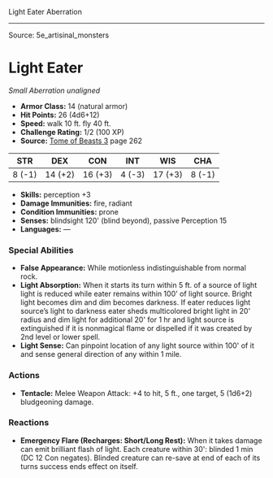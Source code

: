 <MonsterName/>Light Eater</MonsterName>
<CreatureType/>Aberration</CreatureType>



---

Source: 5e_artisinal_monsters

# Light Eater

*Small* *Aberration* *unaligned*

- **Armor Class:** 14 (natural armor)
- **Hit Points:** 26 (4d6+12)
- **Speed:** walk 10 ft. fly 40 ft.
- **Challenge Rating:** 1/2 (100 XP)
- **Source:** [Tome of Beasts 3](https://koboldpress.com/kpstore/product/tome-of-beasts-3-for-5th-edition/) page 262

| STR | DEX | CON | INT | WIS | CHA |
| --- | --- | --- | --- | --- | --- |
| 8 (-1) | 14 (+2) | 16 (+3) | 4 (-3) | 17 (+3) | 8 (-1) |

- **Skills:** perception +3
- **Damage Immunities:** fire, radiant
- **Condition Immunities:** prone
- **Senses:** blindsight 120' (blind beyond), passive Perception 15
- **Languages:** —

### Special Abilities

- **False Appearance:** While motionless indistinguishable from normal rock.
- **Light Absorption:** When it starts its turn within 5 ft. of a source of light light is reduced while eater remains within 100' of light source. Bright light becomes dim and dim becomes darkness. If eater reduces light source’s light to darkness eater sheds multicolored bright light in 20' radius and dim light for additional 20' for 1 hr and light source is extinguished if it is nonmagical flame or dispelled if it was created by 2nd level or lower spell.
- **Light Sense:** Can pinpoint location of any light source within 100' of it and sense general direction of any within 1 mile.

### Actions

- **Tentacle:** Melee Weapon Attack: +4 to hit, 5 ft., one target, 5 (1d6+2) bludgeoning damage.

### Reactions

- **Emergency Flare (Recharges: Short/Long Rest):** When it takes damage can emit brilliant flash of light. Each creature within 30': blinded 1 min (DC 12 Con negates). Blinded creature can re-save at end of each of its turns success ends effect on itself.




